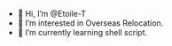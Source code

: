 - 👋 Hi, I’m @Etoile-T
- 👀 I’m interested in Overseas Relocation.
- 🌱 I’m currently learning shell script.

<!---
Etoile-T/Etoile-T is a ✨ special ✨ repository because its `README.md` (this file) appears on your GitHub profile.
You can click the Preview link to take a look at your changes.
--->
